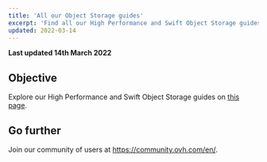 ```yaml
---
title: 'All our Object Storage guides'
excerpt: 'Find all our High Performance and Swift Object Storage guides'
updated: 2022-03-14
---
```


**Last updated 14th March 2022**

## Objective

Explore our High Performance and Swift Object Storage guides on [this page](https://docs.ovh.com/ca/en/storage/).

## Go further

Join our community of users at <https://community.ovh.com/en/>.